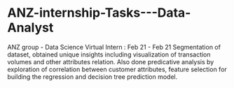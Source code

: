 # ANZ-internship-Tasks---Data-Analyst
ANZ group - Data Science Virtual Intern : Feb 21 - Feb 21 Segmentation of dataset, obtained unique insights including visualization of transaction volumes and other attributes relation. Also done predicative analysis by exploration of correlation between customer attributes, feature selection for building the regression and decision tree prediction model. 
